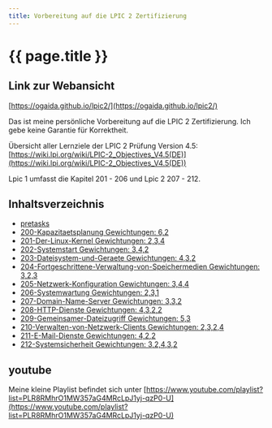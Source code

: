 ```yaml
---
title: Vorbereitung auf die LPIC 2 Zertifizierung
---
```


# {{ page.title }}

## Link zur Webansicht

[https://ogaida.github.io/lpic2/](https://ogaida.github.io/lpic2/)

Das ist meine persönliche Vorbereitung auf die LPIC 2 Zertifizierung. Ich gebe keine Garantie für Korrektheit.

Übersicht aller Lernziele der LPIC 2 Prüfung Version 4.5: [https://wiki.lpi.org/wiki/LPIC-2_Objectives_V4.5(DE)](https://wiki.lpi.org/wiki/LPIC-2_Objectives_V4.5(DE))

Lpic 1 umfasst die Kapitel 201 - 206 und Lpic 2 207 - 212.

## Inhaltsverzeichnis

- [pretasks](./pretasks.html)
- [200-Kapazitaetsplanung Gewichtungen: 6,2](./200-Kapazitätsplanung.html)
- [201-Der-Linux-Kernel Gewichtungen: 2,3,4](./201-Der-Linux-Kernel.html)
- [202-Systemstart Gewichtungen: 3,4,2](./202-Systemstart.html)
- [203-Dateisystem-und-Geraete Gewichtungen: 4,3,2](./203-Dateisystem-und-Geräte.html)
- [204-Fortgeschrittene-Verwaltung-von-Speichermedien Gewichtungen: 3,2,3](./204-Fortgeschrittene-Verwaltung-von-Speichermedien.html)
- [205-Netzwerk-Konfiguration Gewichtungen: 3,4,4](./205-Netzwerk-Konfiguration.html)
- [206-Systemwartung Gewichtungen: 2,3,1](./206-Systemwartung.html)
- [207-Domain-Name-Server Gewichtungen: 3,3,2](./207-Domain-Name-Server.html)
- [208-HTTP-Dienste Gewichtungen: 4,3,2,2](./208-http-Dienste.html)
- [209-Gemeinsamer-Dateizugriff Gewichtungen: 5,3](./209-Gemeinsamer-Dateizugriff.html)
- [210-Verwalten-von-Netzwerk-Clients Gewichtungen: 2,3,2,4](./210-Verwalten-von-Netzwerk-Clients.html)
- [211-E-Mail-Dienste Gewichtungen: 4,2,2](./211-E-Mail-Dienste.html)
- [212-Systemsicherheit Gewichtungen: 3,2,4,3,2](./212-Systemsicherheit.html)

## youtube

Meine kleine Playlist befindet sich unter [https://www.youtube.com/playlist?list=PLR8RMhrO1MW357aG4MRcLpJ1yj-qzP0-U](https://www.youtube.com/playlist?list=PLR8RMhrO1MW357aG4MRcLpJ1yj-qzP0-U)
